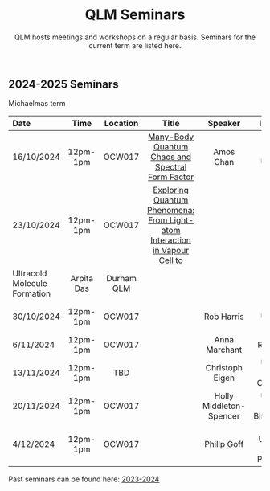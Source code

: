 ﻿---
layout: page
title: QLM Seminars
subtitle: QLM hosts meetings and workshops on a regular basis. Seminars for the current term are listed here.
---
 
## 2024-2025 Seminars

Michaelmas term

|Date  |Time |Location  |Title   |Speaker    |Institution    |
|:---  | :----: | :----:  | :--------:      | :------:      |           --: |
|16/10/2024|12pm-1pm|OCW017|<a href="/events/seminars/abstracts/2024 Michaelmas/Amos Chan"> Many-Body Quantum Chaos and Spectral Form Factor </a>|Amos Chan |Lancaster University |
|23/10/2024|12pm-1pm|OCW017|<a href="/events/seminars/abstracts/2024 Michaelmas/Arpita Das"> Exploring Quantum Phenomena: From Light-atom Interaction in Vapour Cell to
Ultracold Molecule Formation </a>|Arpita Das |Durham QLM |
|30/10/2024|12pm-1pm|OCW017|<a href="/events/seminars/abstracts/2024 Michaelmas/"> </a>|Rob Harris |Durham University CfAI |
|6/11/2024|12pm-1pm|OCW017|<a href="/events/seminars/abstracts/2024 Michaelmas/"> </a>|Anna Marchant |RAL Space |
|13/11/2024|12pm-1pm|TBD|<a href="/events/seminars/abstracts/2024 Michaelmas/"> </a>|Christoph Eigen |University of Cambridge |
|20/11/2024|12pm-1pm|OCW017|<a href="/events/seminars/abstracts/2024 Michaelmas/"> </a>|Holly Middleton-Spencer |University of Birmingham |
|4/12/2024|12pm-1pm|OCW017|<a href="/events/seminars/abstracts/2024 Michaelmas/"> </a>|Philip Goff |Durham University, Dept. of Philosophy |

Past seminars can be found here: 
<a href="/events/seminars_past_2324"> 2023-2024 </a>




